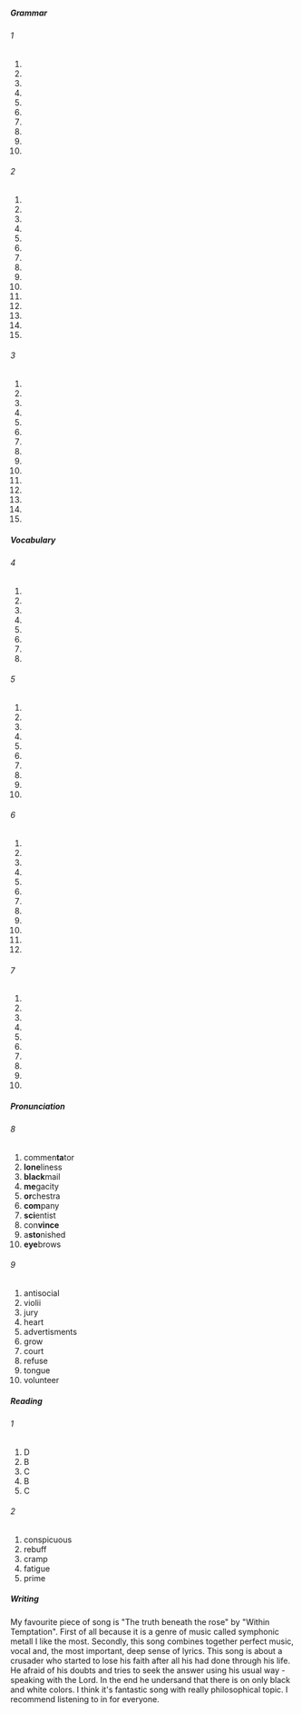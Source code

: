 ##### Grammar
###### 1
1.
2.
3.
4.
5.
6.
7.
8.
9.
10.

###### 2
1.
2.
3.
4.
5.
6.
7.
8.
9.
10.
11.
12.
13.
14.
15.

###### 3
1.
2.
3.
4.
5.
6.
7.
8.
9.
10.
11.
12.
13.
14.
15.

##### Vocabulary
###### 4
1.
2.
3.
4.
5.
6.
7.
8.

###### 5
1.
2.
3.
4.
5.
6.
7.
8.
9.
10.

###### 6
1.
2.
3.
4.
5.
6.
7.
8.
9.
10.
11.
12.

###### 7
1.
2.
3.
4.
5.
6.
7.
8.
9.
10.

##### Pronunciation
###### 8
1. commen**ta**tor
2. **lone**liness
3. **black**mail
4. **me**gacity
5. **or**chestra
6. **com**pany
7. **sci**entist
8. con**vince**
9. a**sto**nished
10. **eye**brows

###### 9
1. antisocial
2. violii
3. jury
4. heart
5. advertisments
6. grow
7. court 
8. refuse
9. tongue
10. volunteer

##### Reading
###### 1
1. D
2. B
3. C
4. B
5. C

###### 2
1. conspicuous
2. rebuff
3. cramp
4. fatigue
5. prime

##### Writing
My favourite piece of song is "The truth beneath the rose" by "Within Temptation".
First of all because it is a genre of music called symphonic metall I like the most.
Secondly, this song combines together perfect music, vocal and, the most important, deep sense of lyrics.
This song is about a crusader who started to lose his faith after all his had done through his life. 
He afraid of his doubts and tries to seek the answer using his usual way - speaking with the Lord. 
In the end he undersand that there is on only black and white colors. 
I think it's fantastic song with really philosophical topic. I recommend listening to in for everyone.
